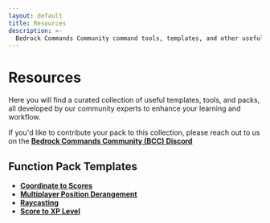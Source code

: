 ```yaml
---
layout: default
title: Resources
description: >-
  Bedrock Commands Community command tools, templates, and other useful resources.
---
```


# Resources

Here you will find a curated collection of useful templates, tools, and packs, all developed by our community experts to enhance your learning and workflow.

If you'd like to contribute your pack to this collection, please reach out to us on the **[Bedrock Commands Community (BCC) Discord](https://discord.com/servers/bedrock-commands-community-924894457894174740)**

## Function Pack Templates

- **[Coordinate to Scores](/resources/coordinate-to-scores)**
- **[Multiplayer Position Derangement](/resources/multiplayer-position-derangement)**
- **[Raycasting](/resources/raycasting)**
- **[Score to XP Level](/resources/score-to-xp-level)**
